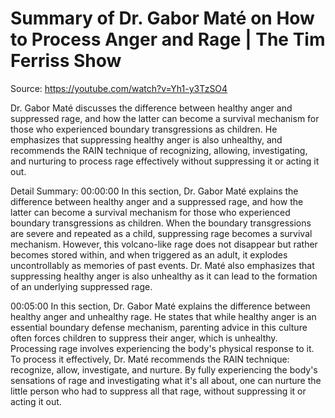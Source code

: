 # Summary of Dr. Gabor Maté on How to Process Anger and Rage | The Tim Ferriss Show

Source: https://youtube.com/watch?v=Yh1-y3TzSO4

Dr. Gabor Maté discusses the difference between healthy anger and suppressed rage, and how the latter can become a survival mechanism for those who experienced boundary transgressions as children. He emphasizes that suppressing healthy anger is also unhealthy, and recommends the RAIN technique of recognizing, allowing, investigating, and nurturing to process rage effectively without suppressing it or acting it out.

Detail Summary: 
00:00:00
In this section, Dr. Gabor Maté explains the difference between healthy anger and a suppressed rage, and how the latter can become a survival mechanism for those who experienced boundary transgressions as children. When the boundary transgressions are severe and repeated as a child, suppressing rage becomes a survival mechanism. However, this volcano-like rage does not disappear but rather becomes stored within, and when triggered as an adult, it explodes uncontrollably as memories of past events. Dr. Maté also emphasizes that suppressing healthy anger is also unhealthy as it can lead to the formation of an underlying suppressed rage.

00:05:00
In this section, Dr. Gabor Maté explains the difference between healthy anger and unhealthy rage. He states that while healthy anger is an essential boundary defense mechanism, parenting advice in this culture often forces children to suppress their anger, which is unhealthy. Processing rage involves experiencing the body's physical response to it. To process it effectively, Dr. Maté recommends the RAIN technique: recognize, allow, investigate, and nurture. By fully experiencing the body's sensations of rage and investigating what it's all about, one can nurture the little person who had to suppress all that rage, without suppressing it or acting it out.

